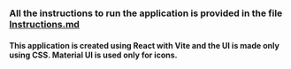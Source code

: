 ### All the instructions to run the application is provided in the file [Instructions.md](https://github.com/sscodes/weekday-job-board/blob/master/Instructions.md)


#### This application is created using React with Vite and the UI is made only using CSS. Material UI is used only for icons.